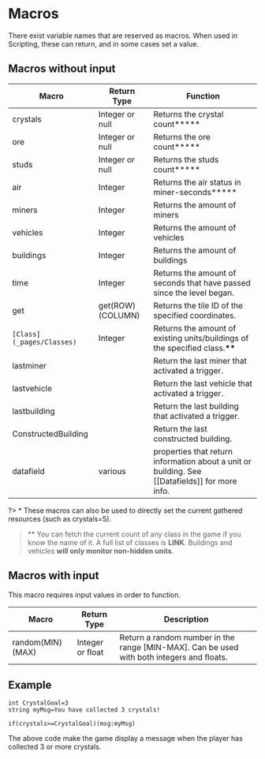 # Macros
There exist variable names that are reserved as macros. When used in Scripting, these can return, and in some cases set a value.

## Macros without input

|Macro|Return Type|Function|
|----|----|----|
|crystals|Integer or null|Returns the crystal count**\***|
|ore|Integer or null|Returns the ore count**\***|
|studs|Integer or null|Returns the studs count**\***|
|air|Integer|Returns the air status in miner-seconds**\***|
|miners|Integer|Returns the amount of miners|
|vehicles|Integer|Returns the amount of vehicles|
|buildings|Integer|Returns the amount of buildings|
|time|Integer|Returns the amount of seconds that have passed since the level began.|
|get|get(ROW)(COLUMN)|Returns the tile ID of the specified coordinates.|
|`[Class](_pages/Classes)`|Integer|Returns the amount of existing units/buildings of the specified class.**\*\***|
|lastminer||Return the last miner that activated a trigger.|
|lastvehicle||Return the last vehicle that activated a trigger.|
|lastbuilding||Return the last building that activated a trigger.|
|ConstructedBuilding||Return the last constructed building.|
|datafield|various|properties that return information about a unit or building. See [[Datafields]] for more info.|

?> \* These macros can also be used to directly set the current gathered resources (such as crystals=5).
>
> \*\* You can fetch the current count of any class in the game if you know the name of it. A full list of classes is **LINK**. Buildings and vehicles **will only monitor non-hidden units**.

## Macros with input
This macro requires input values in order to function.

|Macro|Return Type|Description|
|----|----|----|
|random(MIN)(MAX)|Integer or float|Return a random number in the range [MIN-MAX]. Can be used with both integers and floats.|

## Example
	
	int CrystalGoal=3
	string myMsg=You have collected 3 crystals!
	
	if(crystals>=CrystalGoal)(msg:myMsg)
The above code make the game display a message when the player has collected 3 or more crystals.